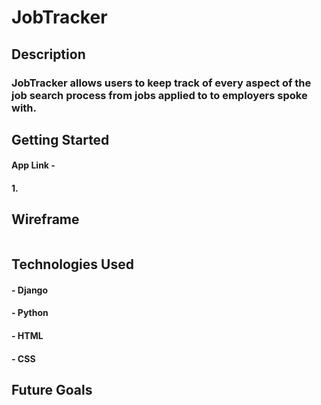 
# JobTracker
## Description
### JobTracker allows users to keep track of every aspect of the job search process from jobs applied to to employers spoke with.

## Getting Started
#### App Link - 
#### 1. 

## Wireframe
![]()

## Technologies Used
#### - Django
#### - Python
#### - HTML
#### - CSS

## Future Goals

